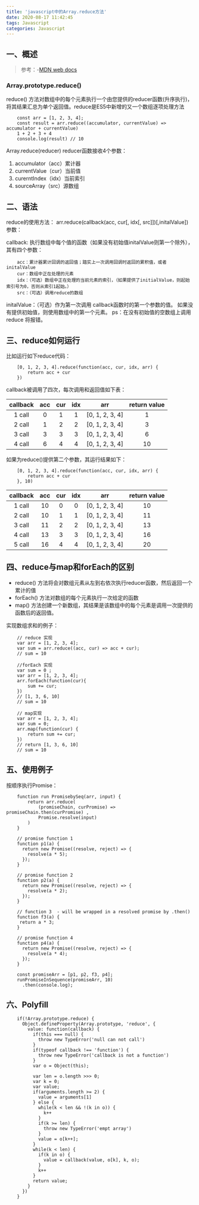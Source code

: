 ```yaml
---
title: 'javascript中的Array.reduce方法'
date: 2020-08-17 11:42:45
tags: Javascript
categories: Javascript
---
```

## 一、概述
> 参考：-[MDN web docs](https://developer.mozilla.org/zh-CN/docs/Web/JavaScript/Reference/Global_Objects/Array/Reduce)

### Array.prototype.reduce()
reduce() 方法对数组中的每个元素执行一个由您提供的reducer函数(升序执行)，将其结果汇总为单个返回值。reduce是ES5中新增的又一个数组逐项处理方法

        const arr = [1, 2, 3, 4];
        const result = arr.reduce((accumulator, currentValue) => accumulator + currentValue)
        1 + 2 + 3 + 4
        console.log(result) // 10

Array.reduce(reducer) reducer函数接收4个参数：

1. accumulator（acc）累计器
2. currentValue（cur）当前值
3. curerntIndex（idx）当前索引
4. sourceArray（src）源数组

<!--more-->

## 二、语法
reduce的使用方法：
arr.reduce(callback(acc, cur[, idx[, src]])[,initalValue])
参数：

callback: 执行数组中每个值的函数（如果没有初始值initalValue则第一个除外），其有四个参数：

        acc：累计器累计回调的返回值；踏实上一次调用回调时返回的累积值，或者initalValue
        cur：数组中正在处理的元素
        idx：（可选）数组中正在处理的当前元素的索引，（如果提供了initialValue，则起始索引号为0，否则从索引1起始。）
        src：（可选）调用reduce的数组

initalValue：（可选）作为第一次调用 callback函数时的第一个参数的值。 如果没有提供初始值，则使用数组中的第一个元素。 ps：在没有初始值的空数组上调用 reduce 将报错。

## 三、reduce如何运行
比如运行如下reduce代码：

        [0, 1, 2, 3, 4].reduce(function(acc, cur, idx, arr) {
            return acc + cur
        })

callback被调用了四次，每次调用和返回值如下表：

| callback | acc | cur |idx | arr | return value |
|:---:|:---:|:---:|:---:|:---:|:---:|
| 1 call | 0 | 1 | 1 | [0, 1, 2, 3, 4] | 1 |
| 2 call | 1 | 2 | 2 | [0, 1, 2, 3, 4] | 3 |
| 3 call | 3 | 3 | 3 | [0, 1, 2, 3, 4] | 6 |
| 4 call | 6 | 4 | 4 | [0, 1, 2, 3, 4] | 10 |

如果为reduce()提供第二个参数，其运行结果如下：

        [0, 1, 2, 3, 4].reduce(function(acc, cur, idx, arr) {
            return acc + cur
        }, 10)

| callback | acc | cur |idx | arr | return value |
|:---:|:---:|:---:|:---:|:---:|:---:|
| 1 call | 10 | 0 | 0 | [0, 1, 2, 3, 4] | 10 |
| 2 call | 10 | 1 | 1 | [0, 1, 2, 3, 4] | 11 |
| 3 call | 11 | 2 | 2 | [0, 1, 2, 3, 4] | 13 |
| 4 call | 13 | 3 | 3 | [0, 1, 2, 3, 4] | 16 |
| 5 call | 16 | 4 | 4 | [0, 1, 2, 3, 4] | 20 |

## 四、reduce与map和forEach的区别

- reduce() 方法将会对数组元素从左到右依次执行reducer函数，然后返回一个累计的值
- forEach() 方法对数组的每个元素执行一次给定的函数
- map() 方法创建一个新数组，其结果是该数组中的每个元素是调用一次提供的函数后的返回值。

实现数组求和的例子：
        
        // reduce 实现
        var arr = [1, 2, 3, 4];
        var sum = arr.reduce((acc, cur) => acc + cur);
        // sum = 10

        //forEach 实现
        var sum = 0 ;
        var arr = [1, 2, 3, 4];
        arr.forEach(function(cur){
            sum += cur;
        })
        // [1, 3, 6, 10]
        // sum = 10

        // map实现
        var arr = [1, 2, 3, 4];
        var sum = 0;
        arr.map(function(cur) {
            return sum += cur;
        })
        // return [1, 3, 6, 10]
        // sum = 10

## 五、使用例子

按顺序执行Promise：

        function run PromisebySeq(arr, input) {
            return arr.reduce(
                (promiseChain, curPromise) => promiseChain.then(curPromise) ,
                Promise.resolve(input)
            )
        }

        // promise function 1
        function p1(a) {
          return new Promise((resolve, reject) => {
            resolve(a * 5);
          });
        }

        // promise function 2
        function p2(a) {
          return new Promise((resolve, reject) => {
            resolve(a * 2);
          });
        }

        // function 3  - will be wrapped in a resolved promise by .then()
        function f3(a) {
         return a * 3;
        }

        // promise function 4
        function p4(a) {
          return new Promise((resolve, reject) => {
            resolve(a * 4);
          });
        }

        const promiseArr = [p1, p2, f3, p4];
        runPromiseInSequence(promiseArr, 10)
          .then(console.log);

## 六、Polyfill

        if(!Array.prototype.reduce) {
          Object.defineProperty(Array.prototype, 'reduce', {
            value: function(callback) {
              if(this === null) {
                throw new TypeError('null can not call')
              }
              if(typeof callback !== 'function') {
                throw new TypeError('callback is not a function')
              }
              var o = Object(this);
              
              var len = o.length >>> 0;
              var k = 0;
              var value;
              if(arguments.length >= 2) {
                value = arguments[1]
              } else {
                while(k < len && !(k in o)) {
                  k++
                }
                if(k >= len) {
                  throw new TypeError('empt array')
                }
                value = o[k++];
              }
              while(k < len) {
                if(k in o) {
                  value = callback(value, o[k], k, o);
                }
                k++
              }
              return value;
            }
          })
        }